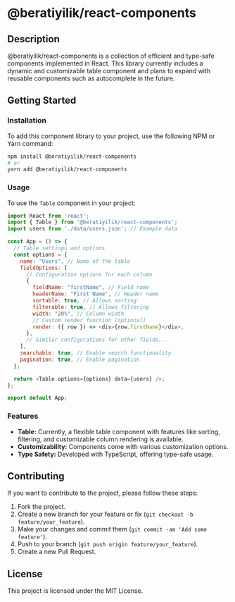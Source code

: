 
# @beratiyilik/react-components

## Description
@beratiyilik/react-components is a collection of efficient and type-safe components implemented in React. This library currently includes a dynamic and customizable table component and plans to expand with reusable components such as autocomplete in the future.

## Getting Started

### Installation

To add this component library to your project, use the following NPM or Yarn command:

```bash
npm install @beratiyilik/react-components
# or
yarn add @beratiyilik/react-components
```

### Usage

To use the `Table` component in your project:

```javascript
import React from 'react';
import { Table } from '@beratiyilik/react-components';
import users from './data/users.json'; // Example data

const App = () => {
  // Table settings and options
  const options = {
    name: "Users", // Name of the table
    fieldOptions: [
      // Configuration options for each column
      {
        fieldName: "firstName", // Field name
        headerName: "First Name", // Header name
        sortable: true, // Allows sorting
        filterable: true, // Allows filtering
        width: "20%", // Column width
        // Custom render function (optional)
        render: ({ row }) => <div>{row.firstName}</div>,
      },
      // Similar configurations for other fields...
    ],
    searchable: true, // Enable search functionality
    pagination: true, // Enable pagination
  };

  return <Table options={options} data={users} />;
};

export default App;
```

### Features

- **Table:** Currently, a flexible table component with features like sorting, filtering, and customizable column rendering is available.
- **Customizability:** Components come with various customization options.
- **Type Safety:** Developed with TypeScript, offering type-safe usage.

## Contributing

If you want to contribute to the project, please follow these steps:

1. Fork the project.
2. Create a new branch for your feature or fix (`git checkout -b feature/your_feature`).
3. Make your changes and commit them (`git commit -am 'Add some feature'`).
4. Push to your branch (`git push origin feature/your_feature`).
5. Create a new Pull Request.

## License

This project is licensed under the MIT License.
